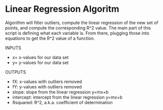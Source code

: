 # Linear Regression Algoritm #

Algorithm will filter outliers, compute the linear regression of the new set of points, and compute the corresponding R^2 value. The main part of this script is defining what each variable is. From there, plugging those into equations to get the R^2 value of a function. 

INPUTS 
 * x= x-values for our data set
 * y= y-values for our data set

OUTPUTS
 * fX: x-values with outliers removed
 * fY: y-values with outliers removed
 * slope: slope from the linear regression y=mx+b
 * intercept: intercept from the linear regression y=mx+b
 * Rsquared: R^2, a.k.a. coefficient of determination
